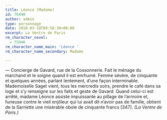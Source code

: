```yaml
---
title: Léonce (Madame)
id: 76490
author: admin
type: personnage
date: 2010-03-10T09:58:30+00:00
excerpt: La Ventre de Paris
rm_character_novel:
  - 75946
rm_character_name_main: 'Léonce '
rm_character_name_secondary: Madame

---
```

— Concierge de Gavard, rue de la Cossonnerie. Fait le ménage du marchand et le soigne quand il est enrhumé. Femme sévère, de cinquante et quelques années, parlant lentement, d&rsquo;une façon interminable. Mademoiselle Saget vient, tous les mercredis soirs, prendre le café dans sa loge et s&rsquo;y renseigne sur les faits et geste de Gavard. Quand celui-ci est arrêté, madame Léonce assiste impuissante au pillage de l&rsquo;armoire et, furieuse contre le vieil enjôleur qui lui avait dit n&rsquo;avoir pas de famille, obtient de la Sarriette une misérable obole de cinquante francs [347]. _(La Ventre de Paris.)_